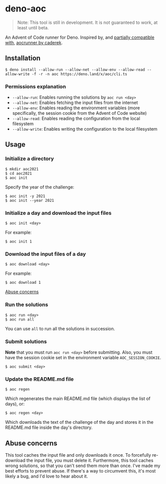 # deno-aoc

> Note: This tool is still in development. It is not guaranteed to work, at
> least until beta.

An Advent of Code runner for Deno. Inspired by, and
[partially compatible with](https://github.com/Samplasion/deno-aoc/wiki/Differences-with-caderek-aocrunner),
[aocrunner by caderek](https://github.com/caderek/aocrunner).

## Installation

    $ deno install --allow-run --allow-net --allow-env --allow-read --allow-write -f -r -n aoc https://deno.land/x/aoc/cli.ts

### Permissions explanation

- `--allow-run`: Enables running the solutions by `aoc run <day>`
- `--allow-net`: Enables fetching the input files from the internet
- `--allow-env`: Enables reading the environment variables (more specifically,
  the session cookie from the Advent of Code website)
- `--allow-read`: Enables reading the configuration from the local filesystem
- `--allow-write`: Enables writing the configuration to the local filesystem

## Usage

### Initialize a directory

    $ mkdir aoc2021
    $ cd aoc2021
    $ aoc init

Specify the year of the challenge:

    $ aoc init -y 2021
    $ aoc init --year 2021

### Initialize a day and download the input files

    $ aoc init <day>

For example:

    $ aoc init 1

### Download the input files of a day

    $ aoc download <day>

For example:

    $ aoc download 1

[Abuse concerns](#abuse-concerns)

### Run the solutions

    $ aoc run <day>
    $ aoc run all

You can use `all` to run all the solutions in succession.

### Submit solutions

**Note** that you must run `aoc run <day>` before submitting. Also, you must
have the session cookie set in the environment variable `AOC_SESSION_COOKIE`.

    $ aoc submit <day>

### Update the README.md file

    $ aoc regen

Which regenerates the main README.md file (which displays the list of days), or:

    $ aoc regen <day>

Which downloads the text of the challenge of the day and stores it in the
README.md file inside the day's directory.

## Abuse concerns

This tool caches the input file and only downloads it once. To forcefully
re-download the input file, you must delete it. Furthermore, this tool caches
wrong solutions, so that you can't send them more than once. I've made my best
efforts to prevent abuse. If there's a way to circumvent this, it's most likely
a bug, and I'd love to hear about it.
